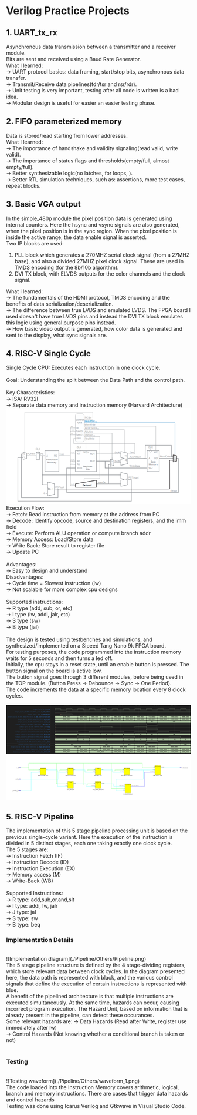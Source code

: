 # Verilog Practice Projects

## 1. UART_tx_rx
Asynchronous data transmission between a transmitter and a receiver module.<br>
Bits are sent and received using a Baud Rate Generator.<br>
What I learned: <br>
-> UART protocol basics: data framing, start/stop bits, asynchronous data transfer.<br>
-> Transmit/Receive data pipelines(tdr/tsr and rsr/rdr).<br>
-> Unit testing is very important, testing after all code is written is a bad idea.<br>
-> Modular design is useful for easier an easier testing phase.<br>

## 2. FIFO parameterized memory
Data is stored/read starting from lower addresses.<br>
What I learned: <br>
-> The importance of handshake and validity signaling(read valid, write valid).<br>
-> The importance of status flags and thresholds(empty/full, almost empty/full).<br>
-> Better synthesizable logic(no latches, for loops, ).<br>
-> Better RTL simulation techniques, such as: assertions, more test cases, repeat blocks.<br>

## 3. Basic VGA output
In the simple_480p module the pixel position data is generated using internal counters. Here the hsync and vsync signals are also generated, when the pixel position is in the sync region. When the pixel position is inside the active range, the data enable signal is asserted.<br>
Two IP blocks are used: <br>
1. PLL block which generates a 270MHZ serial clock signal (from a 27MHZ base), and also a divided 27MHZ pixel clock signal. These are used in TMDS encoding (for the 8b/10b algorithm).<br>
2. DVI TX block, with ELVDS outputs for the color channels and the clock signal.<br>

What i learned: <br>
-> The fundamentals of the HDMI protocol, TMDS encoding and the benefits of data serialization/deserialization.<br>
-> The difference between true LVDS and emulated LVDS. The FPGA board I used doesn't have true LVDS pins and instead the DVI TX block emulates this logic using general purpose pins instead.<br>
-> How basic video output is generated, how color data is generated and sent to the display, what sync signals are.<br>

## 4. RISC-V Single Cycle
Single Cycle CPU: Executes each instruction in one clock cycle.<br>
<br>
Goal: Understanding the split between the Data Path and the control path.<br>
<br>
Key Characteristics:<br>
-> ISA: RV32I<br>
-> Separate data memory and instruction memory (Harvard Architecture)<br>
![Block diagram](./Single_Cycle/Others/SingleCycle.png)
<br>
Execution Flow:<br>
-> Fetch: Read instruction from memory at the address from PC<br>
-> Decode: Identify opcode, source and destination registers, and the imm field<br>
-> Execute: Perform ALU operation or compute branch addr<br>
-> Memory Access: Load/Store data<br>
-> Write Back: Store result to register file<br>
-> Update PC<br>
<br>
Advantages:<br>
-> Easy to design and understand<br>
Disadvantages:<br>
-> Cycle time = Slowest instruction (lw)<br>
-> Not scalable for more complex cpu designs<br>
<br>
Supported instructions:<br>
-> R type (add, sub, or, etc)<br>
-> I type (lw, addi, jalr, etc)<br>
-> S type (sw)<br>
-> B type (jal)<br>
<br>
The design is tested using testbenches and simulations, and synthesized/implemented on a Sipeed Tang Nano 9k FPGA board.<br>
For testing purposes, the code programmed into the instruction memory waits for 5 seconds and then turns a led off.<br>
Initially, the cpu stays in a reset state, until an enable button is pressed. The button signal on the board is active low.<br>
The button signal goes through 3 different modules, before being used in the TOP module. (Button Press -> Debounce -> Sync -> One Period).<br>
The code increments the data at a specific memory location every 8 clock cycles.<br>
<br>
![Simulation for the Verilog code](./Single_Cycle/Others/Simulation_Waveform.png)
<br>
![Schematic general view](./Single_Cycle/Others/SchematicGeneralView.webp)
<br>

## 5. RISC-V Pipeline 
The implementation of this 5 stage pipeline processing unit is based on the previous single-cycle variant. Here the execution of the instruction is divided in 5 distinct stages, each one taking exactly one clock cycle.<br>
The 5 stages are:<br>
-> Instruction Fetch (IF)<br>
-> Instruction Decode (ID)<br>
-> Instruction Execution (EX)<br>
-> Memory access (M)<br>
-> Write-Back (WB)<br>
<br>
Supported Instructions:<br>
-> R type: add,sub,or,and,slt<br>
-> I type: addi, lw, jalr<br>
-> J type: jal<br>
-> S type: sw<br>
-> B type: beq<br>

### Implementation Details
<br>
![Implementation diagram](./Pipeline/Others/Pipeline.png)
<br>
The 5 stage pipeline structure is defined by the 4 stage-dividing registers, which store relevant data between clock cycles. In the diagram presented here, the data path is represented with black, and the various control signals that define the execution of certain instructions is represented with blue.<br>
A benefit of the pipelined architecture is that multiple instructions are executed simultaneously. At the same time, hazards can occur, causing incorrect program execution. The Hazard Unit, based on information that is already present in the pipeline, can detect these occurances.<br>
Some relevant hazards are:
-> Data Hazards (Read after Write, register use immediately after lw)<br>
-> Control Hazards (Not knowing whether a conditional branch is taken or not)<br>
<br>

### Testing
<br>
![Testing waveform](./Pipeline/Others/waveform_1.png)
<br>
The code loaded into the Instruction Memory covers arithmetic, logical, branch and memory instructions. There are cases that trigger data hazards and control hazards<br>
Testing was done using Icarus Verilog and Gtkwave in Visual Studio Code.<br>
